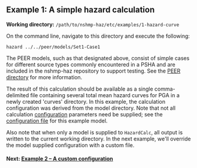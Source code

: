 Example 1: A simple hazard calculation
--------------------------------------

__Working directory:__ `/path/to/nshmp-haz/etc/examples/1-hazard-curve`

On the command line, navigate to this directory and execute the following:

```Shell
hazard ../../peer/models/Set1-Case1
```

The PEER models, such as that designated above, consist of simple cases for different source types commonly encountered in a PSHA and are included in the nshmp-haz repository to support testing. See the [PEER directory](../../peer/) for more information.

The result of this calculation should be available as a single comma-delimited file containing several total mean hazard curves for PGA in a newly created 'curves' directory. In this example, the calculation configuration was derived from the model directory. Note that not all calculation [configuration](https://github.com/usgs/nshmp-haz/wiki/Configuration) parameters need be supplied; see the [configuration file](../../peer/models/Set1-Case1/config.json) for this example model.

Also note that when only a model is supplied to `HazardCalc`, all output is written to the current working directory. In the next example, we'll override the model supplied configuration with a custom file.

#### Next: [Example 2 – A custom configuration](../2-custom-config)
